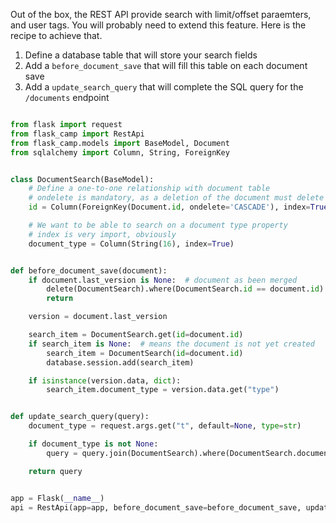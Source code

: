 Out of the box, the REST API provide search with limit/offset paraemters, and user tags. You will probably need to extend this feature. Here is the recipe to achieve that.

1. Define a database table that will store your search fields
2. Add a `before_document_save` that will fill this table on each document save
3. Add a `update_search_query` that will complete the SQL query for the `/documents` endpoint


```python

from flask import request
from flask_camp import RestApi
from flask_camp.models import BaseModel, Document
from sqlalchemy import Column, String, ForeignKey


class DocumentSearch(BaseModel):
    # Define a one-to-one relationship with document table
    # ondelete is mandatory, as a deletion of the document must delete the search item
    id = Column(ForeignKey(Document.id, ondelete='CASCADE'), index=True, nullable=True, primary_key=True)

    # We want to be able to search on a document type property
    # index is very import, obviously
    document_type = Column(String(16), index=True)


def before_document_save(document):
    if document.last_version is None:  # document as been merged
        delete(DocumentSearch).where(DocumentSearch.id == document.id)
        return

    version = document.last_version

    search_item = DocumentSearch.get(id=document.id)
    if search_item is None:  # means the document is not yet created
        search_item = DocumentSearch(id=document.id)
        database.session.add(search_item)

    if isinstance(version.data, dict):
        search_item.document_type = version.data.get("type")


def update_search_query(query):
    document_type = request.args.get("t", default=None, type=str)

    if document_type is not None:
        query = query.join(DocumentSearch).where(DocumentSearch.document_type == document_type)

    return query


app = Flask(__name__)
api = RestApi(app=app, before_document_save=before_document_save, update_search_query=update_search_query)
```
